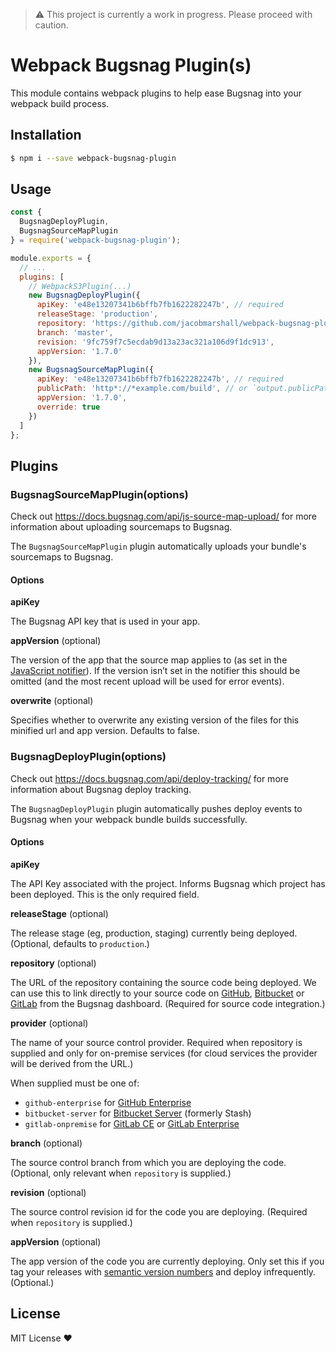 > ⚠️ This project is currently a work in progress. Please proceed with caution.

# Webpack Bugsnag Plugin(s)

This module contains webpack plugins to help ease Bugsnag into your webpack build process.

## Installation

```sh
$ npm i --save webpack-bugsnag-plugin
```

## Usage

```js
const {
  BugsnagDeployPlugin,
  BugsnagSourceMapPlugin
} = require('webpack-bugsnag-plugin');

module.exports = {
  // ...
  plugins: [
    // WebpackS3Plugin(...)
    new BugsnagDeployPlugin({
      apiKey: 'e48e13207341b6bffb7fb1622282247b', // required
      releaseStage: 'production',
      repository: 'https://github.com/jacobmarshall/webpack-bugsnag-plugin.git',
      branch: 'master',
      revision: '9fc759f7c5ecdab9d13a23ac321a106d9f1dc913', 
      appVersion: '1.7.0'
    }),
    new BugsnagSourceMapPlugin({
      apiKey: 'e48e13207341b6bffb7fb1622282247b', // required
      publicPath: 'http*://*example.com/build', // or `output.publicPath`
      appVersion: '1.7.0',
      override: true
    })
  ]
};
```

## Plugins

### BugsnagSourceMapPlugin(options)

Check out https://docs.bugsnag.com/api/js-source-map-upload/ for more information about uploading sourcemaps to Bugsnag.

The `BugsnagSourceMapPlugin` plugin automatically uploads your bundle's sourcemaps to Bugsnag.

#### Options

**apiKey**

The Bugsnag API key that is used in your app.

**appVersion** (optional)

The version of the app that the source map applies to (as set in the [JavaScript notifier](https://docs.bugsnag.com/platforms/browsers/configuration-options/#appversion)). If the version isn’t set in the notifier this should be omitted (and the most recent upload will be used for error events).

**overwrite** (optional)

Specifies whether to overwrite any existing version of the files for this minified url and app version. Defaults to false.

### BugsnagDeployPlugin(options)

Check out https://docs.bugsnag.com/api/deploy-tracking/ for more information about Bugsnag deploy tracking.

The `BugsnagDeployPlugin` plugin automatically pushes deploy events to Bugsnag when your webpack bundle builds successfully.

#### Options

**apiKey**

The API Key associated with the project. Informs Bugsnag which project has been deployed. This is the only required field.

**releaseStage** (optional)

The release stage (eg, production, staging) currently being deployed. (Optional, defaults to `production`.)

**repository** (optional)

The URL of the repository containing the source code being deployed. We can use this to link directly to your source code on [GitHub](https://github.com/), [Bitbucket](https://bitbucket.org/) or [GitLab](https://gitlab.com/) from the Bugsnag dashboard. (Required for source code integration.)

**provider** (optional)

The name of your source control provider. Required when repository is supplied and only for on-premise services (for cloud services the provider will be derived from the URL.)

When supplied must be one of:

- `github-enterprise` for [GitHub Enterprise](https://enterprise.github.com/)
- `bitbucket-server` for [Bitbucket Server](https://www.atlassian.com/software/bitbucket/server) (formerly Stash)
- `gitlab-onpremise` for [GitLab CE](https://about.gitlab.com/downloads/) or [GitLab Enterprise](https://about.gitlab.com/downloads-ee/)

**branch** (optional)

The source control branch from which you are deploying the code. (Optional, only relevant when `repository` is supplied.)

**revision** (optional)

The source control revision id for the code you are deploying. (Required when `repository` is supplied.)

**appVersion** (optional)

The app version of the code you are currently deploying. Only set this if you tag your releases with [semantic version numbers](http://semver.org/) and deploy infrequently. (Optional.)

## License

MIT License ❤️
